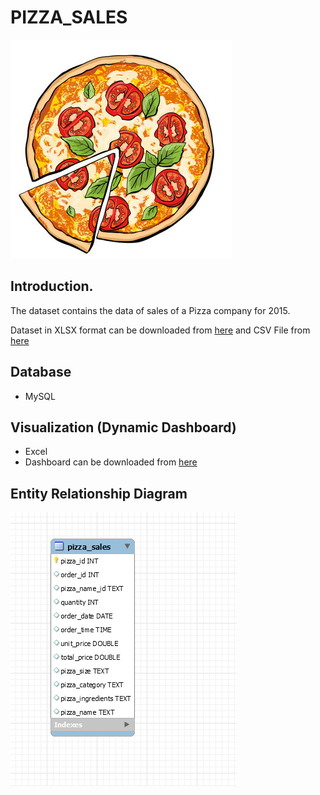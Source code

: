 # PIZZA_SALES

![DatabaseSchema](https://github.com/INDDRSINGH/PIZZA_SALES/blob/main/PIZZA.png)



## Introduction.

The dataset contains the data of sales of a Pizza company for 2015.

Dataset in XLSX format can be downloaded from [here](https://github.com/INDDRSINGH/PIZZA_SALES/blob/main/pizza_sales%20RAW%20DATA.xlsx) and CSV File from [here](https://github.com/INDDRSINGH/PIZZA_SALES/blob/main/pizza_sales%20csv%20FILE.csv)

## Database
  * MySQL

## Visualization (Dynamic Dashboard)
  * Excel
  * Dashboard can be downloaded from [here](https://github.com/INDDRSINGH/PIZZA_SALES/blob/main/pizza_sales%20DASHBOARD.xlsx)

## Entity Relationship Diagram 

![DatabaseSchema](https://github.com/INDDRSINGH/PIZZA_SALES/blob/main/EER.png)
